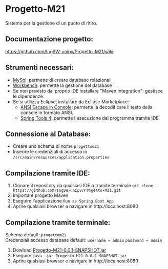 # Progetto-M21
Sistema per la gestione di un punto di ritiro.

## Documentazione progetto:
https://github.com/IngSW-unipv/Progetto-M21/wiki


## Strumenti necessari:

 - [MySql](https://dev.mysql.com/downloads/mysql/): permette di creare database relazionali
 - [Workbench](https://www.mysql.com/it/products/workbench/): permette la gestione del database
 - Se non previsto dal proprio IDE installare "Maven Integration": gestisce le dipendenze.
 - Se si utilizza Eclipse, installare da Eclipse Marketplace:
    - [ANSI Escape in Console](https://marketplace.eclipse.org/content/ansi-escape-console): permette la decodificare il testo della console in formato ANSI.
   - [Spring Tools 4](https://marketplace.eclipse.org/content/spring-tools-4-aka-spring-tool-suite-4): permette l'esecuzione del programma tramite IDE

## Connessione al Database:

- Creare uno schema di nome `progettom21`
- Inserire le credenziali di accesso in  ` /src/main/resources/application.properties `

## Compilazione tramite IDE:

1. Clonare il repository da qualsiasi IDE o tramite terminale
`
git clone https://github.com/IngSW-unipv/Progetto-M21.git
`
2. Importare progetto Maven
3. Eseguire l'applicazione `Run as Spring Boot App `
4. Aprire qualsiasi browser e navigare in http://localhost:8080

## Compilazione tramite terminale:
Schema default: 
`progettom21`
 <br/> 
Credenziali accesso database default: 
`username = admin`
`password = admin`
1. Dowload [Progetto-M21-0.0.1-SNAPSHOT.jar](https://github.com/IngSW-unipv/Progetto-M21/releases/tag/v1.0)
2. Eseguire `java -jar Progetto-M21-0.0.1-SNAPSHOT.jar`
3. Aprire qualsiasi browser e navigare in http://localhost:8080
